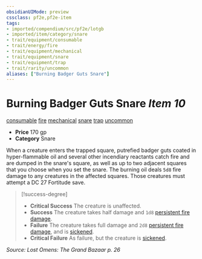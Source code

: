 ```yaml
---
obsidianUIMode: preview
cssclass: pf2e,pf2e-item
tags:
- imported/compendium/src/pf2e/lotgb
- imported/item/category/snare
- trait/equipment/consumable
- trait/energy/fire
- trait/equipment/mechanical
- trait/equipment/snare
- trait/equipment/trap
- trait/rarity/uncommon
aliases: ["Burning Badger Guts Snare"]
---
```

# Burning Badger Guts Snare *Item 10*  
[consumable](consumable.md)  [fire](fire.md)  [mechanical](mechanical.md)  [snare](snare.md)  [trap](trap.md)  [uncommon](uncommon.md)  

- **Price** 170 gp
- **Category** Snare

When a creature enters the trapped square, putrefied badger guts coated in hyper-flammable oil and several other incendiary reactants catch fire and are dumped in the snare's square, as well as up to two adjacent squares that you choose when you set the snare. The burning oil deals `5d8` fire damage to any creatures in the affected squares. Those creatures must attempt a DC 27 Fortitude save.

> [!success-degree] 
> - **Critical Success** The creature is unaffected.
> - **Success** The creature takes half damage and `1d8` [persistent fire damage](conditions.md#Persistent%20Damage).
> - **Failure** The creature takes full damage and `2d8` [persistent fire damage](conditions.md#Persistent%20Damage), and is [sickened](conditions.md#Sickened).
> - **Critical Failure** As failure, but the creature is [sickened](conditions.md#Sickened).

*Source: Lost Omens: The Grand Bazaar p. 26*